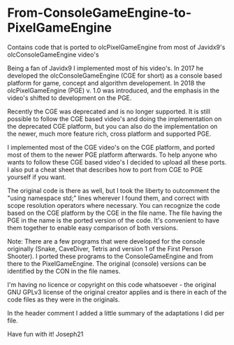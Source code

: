 # From-ConsoleGameEngine-to-PixelGameEngine
Contains code that is ported to olcPixelGameEngine from most of Javidx9's olcConsoleGameEngine video's

Being a fan of Javidx9 I implemented most of his video's. In 2017 he developed the olcConsoleGameEngine (CGE for short) as a console based platform for game, concept and algorithm developement. In 2018 the olcPixelGameEngine (PGE) v. 1.0 was introduced, and the emphasis in the video's shifted to development on the PGE. 

Recently the CGE was deprecated and is no longer supported. It is still possible to follow the CGE based video's and doing the implementation on the deprecated CGE platform, but you can also do the implementation on the newer, much more feature rich, cross platform and supported PGE. 

I implemented most of the CGE video's on the CGE platform, and ported most of them to the newer PGE platform afterwards. To help anyone who wants to follow these CGE based video's I decided to upload all these ports. I also put a cheat sheet that describes how to port from CGE to PGE yourself if you want.

The original code is there as well, but I took the liberty to outcomment the "using namespace std;" lines wherever I found them, and correct with scope resolution operators where necessary. You can recognize the code based on the CGE platform by the CGE in the file name. The file having the PGE in the name is the ported version of the code. It's convenient to have them together to enable easy comparison of both versions.

Note: There are a few programs that were developed for the console originally (Snake, CaveDiver, Tetris and version 1 of the First Person Shooter). I ported these programs to the ConsoleGameEngine and from there to the PixelGameEngine. The original (console) versions can be identified by the CON in the file names.

I'm having no licence or copyright on this code whatsoever - the original GNU GPLv3 license of the original creator applies and is there in each of the code files as they were in the originals. 

In the header comment I added a little summary of the adaptations I did per file. 

Have fun with it!
Joseph21

